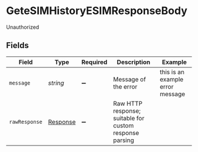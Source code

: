 # GeteSIMHistoryESIMResponseBody

Unauthorized


## Fields

| Field                                                                 | Type                                                                  | Required                                                              | Description                                                           | Example                                                               |
| --------------------------------------------------------------------- | --------------------------------------------------------------------- | --------------------------------------------------------------------- | --------------------------------------------------------------------- | --------------------------------------------------------------------- |
| `message`                                                             | *string*                                                              | :heavy_minus_sign:                                                    | Message of the error                                                  | this is an example error message                                      |
| `rawResponse`                                                         | [Response](https://developer.mozilla.org/en-US/docs/Web/API/Response) | :heavy_minus_sign:                                                    | Raw HTTP response; suitable for custom response parsing               |                                                                       |